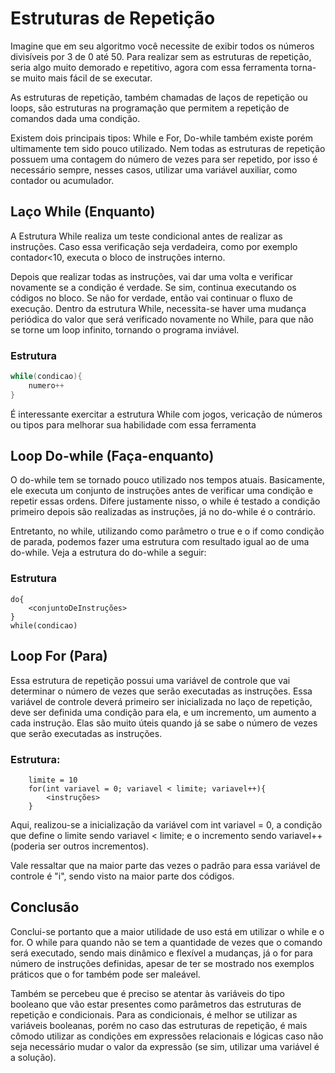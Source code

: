 # Estruturas de Repetição

Imagine que em seu algoritmo você necessite de exibir todos os números divisíveis por 3 de 0 até 50. Para realizar sem as estruturas de repetição, seria algo muito demorado e repetitivo, agora com essa ferramenta torna-se muito mais fácil de se executar.

As estruturas de repetição, também chamadas de laços de repetição ou loops, são estruturas na programação que permitem a repetição de comandos dada uma condição. 

Existem dois principais tipos: While e For, Do-while também existe porém ultimamente tem sido pouco utilizado. Nem todas as estruturas de repetição possuem uma contagem do número de vezes para ser repetido, por isso é necessário sempre, nesses casos, utilizar uma variável auxiliar, como contador ou acumulador.



## Laço While (Enquanto)

A Estrutura While realiza um teste condicional antes de realizar as instruções. Caso essa verificação seja verdadeira, como por exemplo contador<10, executa o bloco de instruções interno. 

Depois que realizar todas as instruções, vai dar uma volta e verificar novamente se a condição é verdade. Se sim, continua executando os códigos no bloco. Se não for verdade, então vai continuar o fluxo de execução. Dentro da estrutura While, necessita-se haver uma mudança periódica do valor que será verificado novamente no While, para que não se torne um loop infinito, tornando o programa inviável.

### Estrutura

```java
while(condicao){
	numero++
}
```

É interessante exercitar a estrutura While com jogos, vericação de números ou tipos para melhorar sua habilidade com essa ferramenta

## Loop Do-while (Faça-enquanto)

O do-while tem se tornado pouco utilizado nos tempos atuais. Basicamente, ele executa um conjunto de instruções antes de verificar uma condição e repetir essas ordens. Difere justamente nisso, o while é testado a condição primeiro depois são realizadas as instruções, já no do-while é o contrário.

Entretanto, no while, utilizando como parâmetro o true e o if como condição de parada, podemos fazer uma estrutura com resultado igual ao de uma do-while. Veja a estrutura do do-while a seguir:

### Estrutura

```
do{
	<conjuntoDeInstruções>
}
while(condicao)

```

## Loop For (Para)

Essa estrutura de repetição possui uma variável de controle que vai determinar o número de vezes que serão executadas as instruções. Essa variável de controle deverá primeiro ser inicializada no laço de repetição, deve ser definida uma condição para ela, e um incremento, um aumento a cada instrução.
Elas são muito úteis quando já se sabe o número de vezes que serão executadas as instruções.

### Estrutura:

```
	limite = 10
	for(int variavel = 0; variavel < limite; variavel++){
		<instruções>
	}
```

Aqui, realizou-se a inicialização da variável com int variavel = 0, a condição que define o limite sendo variavel < limite; e o incremento sendo variavel++ (poderia ser outros incrementos).

Vale ressaltar que na maior parte das vezes o padrão para essa variável de controle é "i", sendo visto na maior parte dos códigos.

## Conclusão

Conclui-se portanto que a maior utilidade de uso está em utilizar o while e o for. O while para quando não se tem a quantidade de vezes que o comando será executado, sendo mais dinâmico e flexível a mudanças, já o for para número de instruções definidas, apesar de ter se mostrado nos exemplos práticos que o for também pode ser maleável.

Também se percebeu que é preciso se atentar às variáveis do tipo booleano que vão estar presentes como parâmetros das estruturas de repetição e condicionais. Para as condicionais, é melhor se utilizar as variáveis booleanas, porém no caso das estruturas de repetição, é mais cômodo utilizar as condições em expressões relacionais e lógicas caso não seja necessário mudar o valor da expressão (se sim, utilizar uma variável é a solução).
